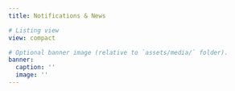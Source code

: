 ```yaml
---
title: Notifications & News

# Listing view
view: compact

# Optional banner image (relative to `assets/media/` folder).
banner:
  caption: ''
  image: ''
---
```

